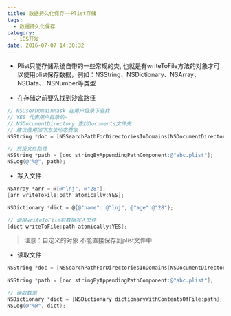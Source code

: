 ```yaml
---
title: 数据持久化保存——Plist存储
tags:
  - 数据持久化保存
category:
  - iOS开发
date: 2016-07-07 14:30:32
---
```


* Plist只能存储系统自带的一些常规的类, 也就是有writeToFile方法的对象才可以使用plist保存数据，例如：NSString、NSDictionary、NSArray、NSData、 NSNumber等类型

* 在存储之前要先找到沙盒路径

<!--more-->

``` objectivec
// NSUserDomainMask 在用户目录下查找
// YES 代表用户目录的~
// NSDocumentDirectory 查找Documents文件夹
// 建议使用如下方法动态获取
NSString *doc = [NSSearchPathForDirectoriesInDomains(NSDocumentDirectory, NSUserDomainMask, YES) lastObject];

// 拼接文件路径
NSString *path = [doc stringByAppendingPathComponent:@"abc.plist"];
NSLog(@"%@", path);
```

* 写入文件

``` objectivec
NSArray *arr = @[@"lnj", @"28"];
[arr writeToFile:path atomically:YES];

NSDictionary *dict = @{@"name": @"lnj", @"age":@"28"};

// 调用writeToFile将数据写入文件
[dict writeToFile:path atomically:YES];
```

> 注意：自定义的对象 不能直接保存到plist文件中

* 读取文件

``` objectivec
NSString *doc = [NSSearchPathForDirectoriesInDomains(NSDocumentDirectory, NSUserDomainMask, YES) lastObject];

NSString *path = [doc stringByAppendingPathComponent:@"abc.plist"];

// 读取数据
NSDictionary *dict = [NSDictionary dictionaryWithContentsOfFile:path];
NSLog(@"%@", dict);
```


